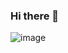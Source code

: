### Hi there 👋
<!--Images-->

![image](https://user-images.githubusercontent.com/100675787/194030534-43bf68fb-eb8d-45e8-be2c-02190b72c811.png)
<!--  -->
